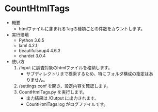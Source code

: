 # CountHtmlTags
* 概要
    * htmlファイルに含まれるTagの種類ごとの件数をカウントします。
* 実行環境
    * Python 3.6.5
    * lxml 4.2.1
    * beautifulsoup4 4.6.3
    * chardet 3.0.4
* 使い方
    1. /Input に調査対象のhtmlファイルを格納します。
        * サブディレクトリまで検索するため、特にフォルダ構成の指定はありません。
    2. /settings.conf を開き、設定内容を確認します。
    3. CountHtmlTags.py を実行します。
        * 出力結果は /Output に出力されます。
        * CountHtmlTags.log がログファイルです。
